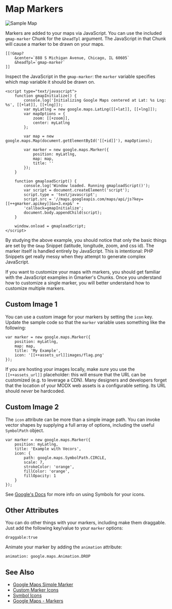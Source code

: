 # Map Markers

![Sample Map](https://maps.googleapis.com/maps/api/staticmap?center=36.774985,-76.197939&zoom=12&size=600x400&markers=color:red%7Clabel:X%7C36.744985,-76.167939)

Markers are added to your maps via JavaScript. You can use the included `gmap-marker` Chunk for the `&headTpl` argument.  The JavaScript in that Chunk will cause a marker to be drawn on your maps.

````
[[!Gmap? 
    &center=`888 S Michigan Avenue, Chicago, IL 60605` 
    &headTpl=`gmap-marker`
]]
````

Inspect the JavaScript in the `gmap-marker`: the `marker` variable specifies which map variable it should be drawn on.

````
<script type="text/javascript">
    function gmapInitialize() {
        console.log('Initializing Google Maps centered at Lat: %s Lng: %s', [[+lat]], [[+lng]]);
        var myLatlng = new google.maps.LatLng([[+lat]], [[+lng]]);
        var mapOptions = {
            zoom: [[+zoom]],
            center: myLatlng
        };

        var map = new google.maps.Map(document.getElementById('[[+id]]'), mapOptions);

        var marker = new google.maps.Marker({
            position: myLatlng,
            map: map,
            title: ''
        });
    }

    function gmaploadScript() {
        console.log('Window loaded. Running gmaploadScript()');
        var script = document.createElement('script');
        script.type = 'text/javascript';
        script.src = '//maps.googleapis.com/maps/api/js?key=[[++gmarker.apikey]]&v=3.exp&' +
        'callback=gmapInitialize';
        document.body.appendChild(script);
    }

    window.onload = gmaploadScript;
</script>
````

By studying the above example, you should notice that only the basic things are set by the `Gmap` Snippet (latitude, longitude, zoom, and css id).  The marker itself is handled entirely by JavaScript.  This is intentional: PHP Snippets get really messy when they attempt to generate complex JavaScript.

If you want to customize your maps with markers, you should get familiar with the JavaScript examples in Gmarker's Chunks.  Once you understand how to customize a single marker, you will better understand how to customize multiple markers.

## Custom Image 1

You can use a custom image for your markers by setting the `icon` key.  Update the sample code so that the `marker` variable uses something like the following:

````
var marker = new google.maps.Marker({
    position: myLatlng,
    map: map,
    title: 'My Example',
    icon: '[[++assets_url]]images/flag.png'
});
````

If you are hosting your images locally, make _sure_ you use the `[[++assets_url]]` placeholder: this will ensure that the URL can be customized (e.g. to leverage a CDN).  Many designers and developers forget that the location of your MODX web assets is a configurable setting.  Its URL should _never_ be hardcoded.

## Custom Image 2

The `icon` attribute can be more than a simple image path.  You can invoke vector shapes by supplying a full array of options, including the useful `SymbolPath` object.

````
var marker = new google.maps.Marker({
	position: myLatlng,
	title: 'Example with Vecors',
	icon: {
		path: google.maps.SymbolPath.CIRCLE,
		scale: 7,
		strokeColor: 'orange',
		fillColor: 'orange',
		fillOpacity: 1
	}
});
````

See [Google's Docs](https://developers.google.com/maps/documentation/javascript/reference#SymbolPath) for more info on using Symbols for your icons.

## Other Attributes

You can do other things with your markers, including make them draggable.  Just add the following key/value to your `marker` options:

````
draggable:true
````

Animate your marker by adding the `animation` attribute:


````
animation: google.maps.Animation.DROP
````

## See Also

* [Google Maps Simple Marker](https://developers.google.com/maps/documentation/javascript/examples/marker-simple)
* [Custom Marker Icons](https://developers.google.com/maps/documentation/javascript/markers#icons)
* [Symbol Icons](https://developers.google.com/maps/documentation/javascript/reference#SymbolPath)
* [Google Maps - Markers](https://developers.google.com/maps/documentation/javascript/markers)